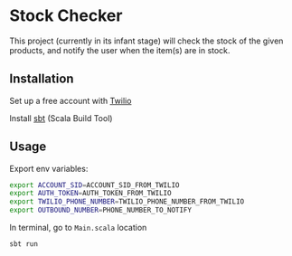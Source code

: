 # Stock Checker

This project (currently in its infant stage) will check the stock of the given products, and notify the user when the item(s) are in stock. 

## Installation

Set up a free account with [Twilio](https://www.twilio.com/)

Install [sbt](https://www.scala-sbt.org/) (Scala Build Tool)

## Usage

Export env variables:
```bash
export ACCOUNT_SID=ACCOUNT_SID_FROM_TWILIO
export AUTH_TOKEN=AUTH_TOKEN_FROM_TWILIO
export TWILIO_PHONE_NUMBER=TWILIO_PHONE_NUMBER_FROM_TWILIO
export OUTBOUND_NUMBER=PHONE_NUMBER_TO_NOTIFY
```

In terminal, go to `Main.scala` location
```
sbt run
```